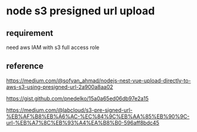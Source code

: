 # node s3 presigned url upload

## requirement

need aws IAM with s3 full access role

## reference 
https://medium.com/@sofyan_ahmad/nodejs-nest-vue-upload-directly-to-aws-s3-using-presigned-url-2a900a8aa02

https://gist.github.com/pnedelko/15a0a65ed06db97e2a15


https://medium.com/@labcloud/s3-pre-signed-url-%EB%AF%B8%EB%A6%AC-%EC%84%9C%EB%AA%85%EB%90%9C-url-%EB%A7%8C%EB%93%A4%EA%B8%B0-596aff8bdc45